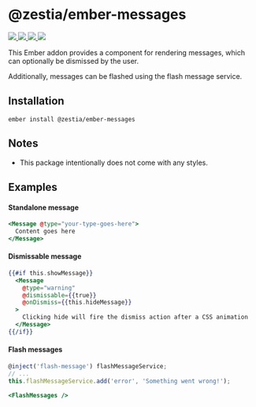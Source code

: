 # @zestia/ember-messages

<p>
  <!--
  <a href="https://github.com/zestia/ember-messages/actions/workflows/ci.yml">
    <img src="https://github.com/zestia/ember-messages/actions/workflows/ci.yml/badge.svg">
  </a>
  -->

  <a href="https://david-dm.org/zestia/ember-messages#badge-embed">
    <img src="https://david-dm.org/zestia/ember-messages.svg">
  </a>

  <a href="https://david-dm.org/zestia/ember-messages#dev-badge-embed">
    <img src="https://david-dm.org/zestia/ember-messages/dev-status.svg">
  </a>

  <a href="https://emberobserver.com/addons/@zestia/ember-messages">
    <img src="https://emberobserver.com/badges/-zestia-ember-messages.svg">
  </a>

  <img src="https://img.shields.io/badge/Ember-%3E%3D%203.16-brightgreen">
</p>

This Ember addon provides a component for rendering messages, which can optionally be dismissed by the user.

Additionally, messages can be flashed using the flash message service.

## Installation

```
ember install @zestia/ember-messages
```

## Notes

- This package intentionally does not come with any styles.

## Examples

#### Standalone message

```handlebars
<Message @type="your-type-goes-here">
  Content goes here
</Message>
```

#### Dismissable message

```handlebars
{{#if this.showMessage}}
  <Message
    @type="warning"
    @dismissable={{true}}
    @onDismiss={{this.hideMessage}}
  >
    Clicking hide will fire the dismiss action after a CSS animation
  </Message>
{{/if}}
```

#### Flash messages

```javascript
@inject('flash-message') flashMessageService;
// ...
this.flashMessageService.add('error', 'Something went wrong!');
```

```handlebars
<FlashMessages />
```

